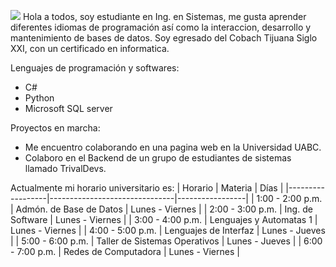 ![](https://images.cooltext.com/5582467.png)
Hola a todos, soy estudiante en Ing. en Sistemas, me gusta aprender diferentes idiomas de programación
así como la interaccion, desarrollo y mantenimiento de bases de datos. Soy egresado del Cobach
Tijuana Siglo XXI, con un certificado en informatica.

Lenguajes de programación y softwares:
- C#
- Python
- Microsoft SQL server

Proyectos en marcha:
- Me encuentro colaborando en una pagina web en la Universidad UABC.
- Colaboro en el Backend de un grupo de estudiantes de sistemas llamado TrivalDevs.

Actualmente mi horario universitario es:
| Horario          | Materia                       | Días            |
|------------------|-------------------------------|-----------------|
| 1:00 - 2:00 p.m. | Admón. de Base de Datos       | Lunes - Viernes |
| 2:00 - 3:00 p.m. | Ing. de Software              | Lunes - Viernes |
| 3:00 - 4:00 p.m. | Lenguajes y Automatas 1       | Lunes - Viernes |
| 4:00 - 5:00 p.m. | Lenguajes de Interfaz         | Lunes - Jueves  |
| 5:00 - 6:00 p.m. | Taller de Sistemas Operativos | Lunes - Jueves  |
| 6:00 - 7:00 p.m. | Redes de Computadora          | Lunes - Viernes |

<!--
**SelvinToledo/SelvinToledo** is a ✨ _special_ ✨ repository because its `README.md` (this file) appears on your GitHub profile.

Here are some ideas to get you started:
Hola a todos

